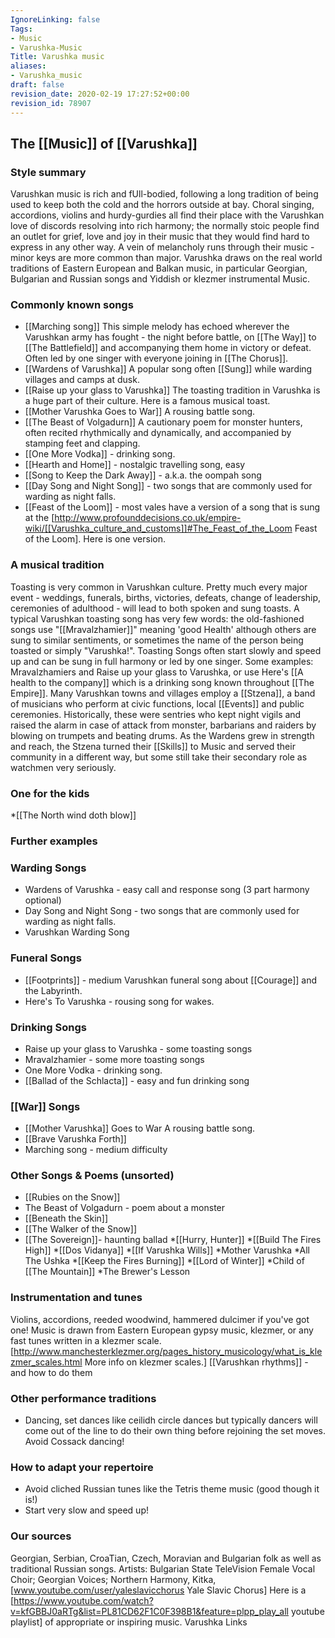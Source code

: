 ```yaml
---
IgnoreLinking: false
Tags:
- Music
- Varushka-Music
Title: Varushka music
aliases:
- Varushka_music
draft: false
revision_date: 2020-02-19 17:27:52+00:00
revision_id: 78907
---
```


## The [[Music]] of [[Varushka]]
### Style summary
Varushkan music is rich and fUll-bodied, following a long tradition of being used to keep both the cold and the horrors outside at bay. Choral singing, accordions, violins and hurdy-gurdies all find their place with the Varushkan love of discords resolving into rich harmony; the normally stoic people find an outlet for grief, love and joy in their music that they would find hard to express in any other way. A vein of melancholy runs through their music - minor keys are more common than major.
Varushka draws on the real world traditions of Eastern European and Balkan music, in particular Georgian, Bulgarian and Russian songs and Yiddish or klezmer instrumental Music.
### Commonly known songs
* [[Marching song]] This simple melody has echoed wherever the Varushkan army has fought - the night before battle, on [[The Way]] to [[The Battlefield]] and accompanying them home in victory or defeat. Often led by one singer with everyone joining in [[The Chorus]].
* [[Wardens of Varushka]] A popular song often [[Sung]] while warding villages and camps at dusk.
* [[Raise up your glass to Varushka]] The toasting tradition in Varushka is a huge part of their culture. Here is a famous musical toast.
* [[Mother Varushka Goes to War]] A rousing battle song.
* [[The Beast of Volgadurn]] A cautionary poem for monster hunters, often recited rhythmically and dynamically, and accompanied by stamping feet and clapping.
* [[One More Vodka]] - drinking song.
* [[Hearth and Home]] - nostalgic travelling song, easy
* [[Song to Keep the Dark Away]] - a.k.a. the oompah song
* [[Day Song and Night Song]] - two songs that are commonly used for warding as night falls.
* [[Feast of the Loom]] - most vales have a version of a song that is sung at the [http://www.profounddecisions.co.uk/empire-wiki/[[Varushka_culture_and_customs]]#The_Feast_of_the_Loom Feast of the Loom]. Here is one version.
### A musical tradition
Toasting is very common in Varushkan culture. Pretty much every major event - weddings, funerals, births, victories, defeats, change of leadership, ceremonies of adulthood - will lead to both spoken and sung toasts. A typical Varushkan toasting song has very few words: the old-fashioned songs use "[[Mravalzhamier]]" meaning 'good Health' although others are sung to similar sentiments, or sometimes the name of the person being toasted or simply "Varushka!". Toasting Songs often start slowly and speed up and can be sung in full harmony or led by one singer. Some examples: Mravalzhamiers and Raise up your glass to Varushka, or use Here's [[A health to the company]] which is a drinking song known throughout [[The Empire]].
Many Varushkan towns and villages employ a [[Stzena]], a band of musicians who perform at civic functions, local [[Events]] and public ceremonies. Historically, these were sentries who kept night vigils and raised the alarm in case of attack from monster, barbarians and raiders by blowing on trumpets and beating drums. As the Wardens grew in strength and reach, the Stzena turned their [[Skills]] to Music and served their community in a different way, but some still take their secondary role as watchmen very seriously.
### One for the kids
*[[The North wind doth blow]]
### Further examples
### Warding Songs
* Wardens of Varushka - easy call and response song (3 part harmony optional)
* Day Song and Night Song - two songs that are commonly used for warding as night falls.
* Varushkan Warding Song
### Funeral Songs
* [[Footprints]] - medium Varushkan funeral song about [[Courage]] and the Labyrinth.
* Here's To Varushka - rousing song for wakes.
### Drinking Songs
* Raise up your glass to Varushka - some toasting songs
* Mravalzhamier - some more toasting songs
* One More Vodka - drinking song.
* [[Ballad of the Schlacta]] - easy and fun drinking song
### [[War]] Songs
* [[Mother Varushka]] Goes to War A rousing battle song.
* [[Brave Varushka Forth]]
* Marching song - medium difficulty
### Other Songs & Poems (unsorted)
* [[Rubies on the Snow]]
* The Beast of Volgadurn - poem about a monster
* [[Beneath the Skin]]
* [[The Walker of the Snow]]
* [[The Sovereign]]- haunting ballad
*[[Hurry, Hunter]]
*[[Build The Fires High]]
*[[Dos Vidanya]]
*[[If Varushka Wills]]
*Mother Varushka
*All The  Ushka
*[[Keep the Fires Burning]]
*[[Lord of Winter]]
*Child of [[The Mountain]]
*The Brewer's Lesson
### Instrumentation and tunes
Violins, accordions, reeded woodwind, hammered dulcimer if you've got one! Music is drawn from Eastern European gypsy music, klezmer, or any fast tunes written in a klezmer scale. [http://www.manchesterklezmer.org/pages_history_musicology/what_is_klezmer_scales.html More info on klezmer scales.]
[[Varushkan rhythms]] - and how to do them
### Other performance traditions
* Dancing, set dances like ceilidh circle dances but typically dancers will come out of the line to do their own thing before rejoining the set moves. Avoid Cossack dancing!
### How to adapt your repertoire
* Avoid cliched Russian tunes like the Tetris theme music (good though it is!)
* Start very slow and speed up!
### Our sources
Georgian, Serbian, CroaTian, Czech, Moravian and Bulgarian folk as well as traditional Russian songs. Artists: Bulgarian State TeleVision Female Vocal Choir; Georgian Voices; Northern Harmony, Kitka, [www.youtube.com/user/yaleslavicchorus Yale Slavic Chorus]
Here is a [https://www.youtube.com/watch?v=kfGBBJ0aRTg&list=PL81CD62F1C0F398B1&feature=plpp_play_all youtube playlist] of appropriate or inspiring music.
Varushka Links